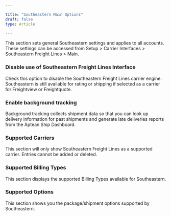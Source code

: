 ```yaml
---

title: "Southeastern Main Options"
draft: false
type: Article

---
```


This section sets general Southeastern settings and applies to all accounts. These settings can be accessed from Setup > Carrier Interfaces > Southeastern Freight Lines > Main.

### Disable use of Southeastern Freight Lines Interface

Check this option to disable the Southeastern Freight Lines carrier engine. Southeastern is still available for rating or shipping if selected as a carrier for Freightview or Freightquote.

### Enable background tracking

Background tracking collects shipment data so that you can look up delivery information for past shipments and generate late deliveries reports from the Aptean Ship Dashboard.

### Supported Carriers

This section will only show Southeastern Freight Lines as a supported carrier. Entries cannot be added or deleted.

### Supported Billing Types

This section displays the supported Billing Types available for Southeastern.

### Supported Options

This section shows you the package/shipment options supported by Southeastern.

